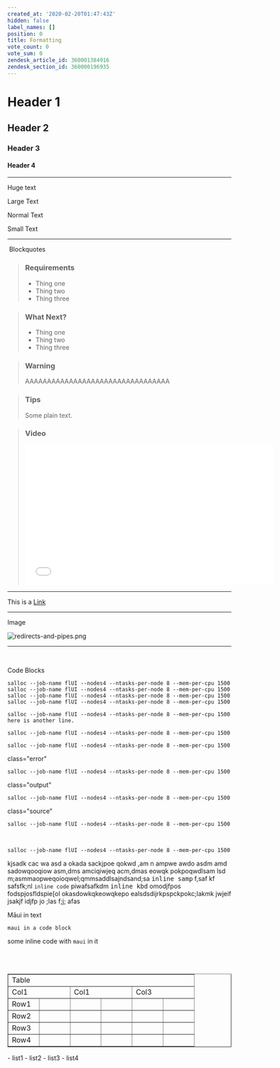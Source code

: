 ```yaml
---
created_at: '2020-02-20T01:47:43Z'
hidden: false
label_names: []
position: 0
title: Formatting
vote_count: 0
vote_sum: 0
zendesk_article_id: 360001384916
zendesk_section_id: 360000196935
---
```


# Header 1

## Header 2

### Header 3

#### Header 4

------------------------------------------------------------------------

<span class="wysiwyg-font-size-x-large">Huge text</span>

<span class="wysiwyg-font-size-large">Large Text</span>

Normal Text

<span class="wysiwyg-font-size-small">Small Text</span>

------------------------------------------------------------------------

 Blockquotes

> ### Requirements
>
> -   Thing one
> -   Thing two
> -   Thing three

> ### What Next?
>
> -   Thing one
> -   Thing two
> -   Thing three

> ### Warning
>
> AAAAAAAAAAAAAAAAAAAAAAAAAAAAAAAAA

> ### Tips
>
> Some plain text.

> ### Video
>
> <iframe src="//www.youtube-nocookie.com/embed/yDYXOntAlIk" width="560" height="315" frameborder="0" allowfullscreen>
> </iframe>

------------------------------------------------------------------------

This is a [Link](https://www.w3schools.com/html/html_links.asp) 

------------------------------------------------------------------------

Image

![redirects-and-pipes.png](../includes/6014468037775)

------------------------------------------------------------------------

 

Code Blocks

    salloc --job-name flUI --nodes4 --ntasks-per-node 8 --mem-per-cpu 1500
    salloc --job-name flUI --nodes4 --ntasks-per-node 8 --mem-per-cpu 1500
    salloc --job-name flUI --nodes4 --ntasks-per-node 8 --mem-per-cpu 1500
    salloc --job-name flUI --nodes4 --ntasks-per-node 8 --mem-per-cpu 1500

    salloc --job-name flUI --nodes4 --ntasks-per-node 8 --mem-per-cpu 1500
    here is another line.

    salloc --job-name flUI --nodes4 --ntasks-per-node 8 --mem-per-cpu 1500

    salloc --job-name flUI --nodes4 --ntasks-per-node 8 --mem-per-cpu 1500

class="error"

    salloc --job-name flUI --nodes4 --ntasks-per-node 8 --mem-per-cpu 1500

class="output"

    salloc --job-name flUI --nodes4 --ntasks-per-node 8 --mem-per-cpu 1500

class="source"

    salloc --job-name flUI --nodes4 --ntasks-per-node 8 --mem-per-cpu 1500

 

    salloc --job-name flUI --nodes4 --ntasks-per-node 8 --mem-per-cpu 1500

kjsadk cac wa asd a okada sackjpoe qokwd ,am n ampwe awdo asdm amd
sadowqooqiow asm,dms amciqiwjeq acm,dmas eowqk pokpoqwdlsam lsd
m;asmmaopweqoioqwel;qmmsaddlsajndsand;sa <samp>inline samp</samp> f,saf
kf safsfk;nl `inline code` piwafsafkdm <kbd>inline kbd</kbd> omodjfpos
fodspjosfldspie\[ol okasdowkqkeowqkepo ealsdsdijrkpspckpokc;lakmk jwjeif
jsakjf idjfp jo ;las f;j; afas

Māui in text

    maui in a code block

some inline code with `maui` in it

<table>
<tbody>
<tr class="odd">
</tr>
<tr class="even">
</tr>
<tr class="odd">
</tr>
</tbody>
</table>

 

<table style="border-collapse: collapse; width: 100%;" border="1">
<tbody>
<tr>
<td style="width: 85.7142%;" colspan="6">
Table

</td>
</tr>
<tr>
<td style="width: 28.5714%;" colspan="2">
Col1 

</td>
<td style="width: 28.5714%;" colspan="2">
Col1 

</td>
<td style="width: 14.2857%;" colspan="2">
Col3

</td>
</tr>
<tr>
<td style="width: 14.2857%;">
Row1

</td>
<td style="width: 14.2857%;">
 

</td>
<td style="width: 14.2857%;">
 

</td>
<td style="width: 14.2857%;">
 

</td>
<td style="width: 14.2857%;">
 

</td>
<td style="width: 14.2857%;">
 

</td>
</tr>
<tr>
<td style="width: 14.2857%;">
Row2

</td>
<td style="width: 14.2857%;">
 

</td>
<td style="width: 14.2857%;">
 

</td>
<td style="width: 14.2857%;">
 

</td>
<td style="width: 14.2857%;">
 

</td>
<td style="width: 14.2857%;">
 

</td>
</tr>
<tr>
<td style="width: 14.2857%;">
Row3

</td>
<td style="width: 14.2857%;">
 

</td>
<td style="width: 14.2857%;">
 

</td>
<td style="width: 14.2857%;">
 

</td>
<td style="width: 14.2857%;">
 

</td>
<td style="width: 14.2857%;">
 

</td>
</tr>
<tr>
<td style="width: 14.2857%;">
Row4

</td>
<td style="width: 14.2857%;">
 

</td>
<td style="width: 14.2857%;">
 

</td>
<td style="width: 14.2857%;">
 

</td>
<td style="width: 14.2857%;">
 

</td>
<td style="width: 14.2857%;">
 

</td>
</tr>
</tbody>
</table>
-   list1
-   list2
-   list3
-   list4

